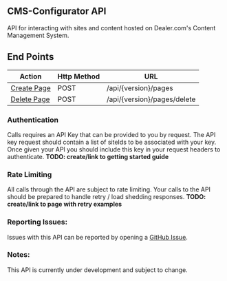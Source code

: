 **CMS-Configurator API**
----
API for interacting with sites and content hosted on Dealer.com's Content Management System. 

## End Points
| Action | Http Method | URL |
| ---- | ---- | ---- |
| [Create Page](./endpoints/pages/create.md) | POST | /api/{version}/pages |
| [Delete Page](./endpoints/pages/delete.md) | POST | /api/{version}/pages/delete |
  
### Authentication
Calls requires an API Key that can be provided to you by request. The API key request should contain a list of siteIds to be associated with your key. Once given your API you should include this key in your request headers to authenticate. 
**TODO: create/link to getting started guide**

### Rate Limiting 
All calls through the API are subject to rate limiting. Your calls to the API should be prepared to handle retry / load shedding responses. 
**TODO: create/link to page with retry examples**  

### Reporting Issues: 
Issues with this API can be reported by opening a [GitHub Issue](https://docs.github.com/en/issues/tracking-your-work-with-issues/creating-an-issue). 

### **Notes:**
This API is currently under development and subject to change.
